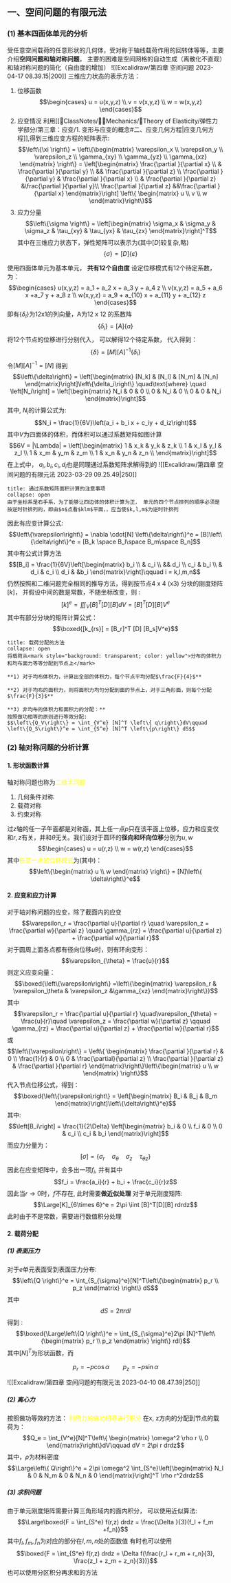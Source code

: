 ##  一、空间问题的有限元法
### (1) 基本四面体单元的分析
受任意空间载荷的任意形状的几何体，受对称于轴线载荷作用的回转体等等，主要介绍**空间问题和轴对称问题**， 主要的困难是空间网格的自动生成（离散化不直观）和轴对称问题的简化（自由度的增加）
![[Excalidraw/第四章 空间问题 2023-04-17 08.39.15|200]]
三维应力状态的表示方法：
1. 位移函数
$$\begin{cases}
u = u(x,y,z) \\
v = v(x,y,z) \\
w = w(x,y,z)
\end{cases}$$
2. 应变情况
利用[[📘ClassNotes/👨‍🔧Mechanics/🔨Theory of Elasticity/弹性力学部分/第三章：应变/1. 变形与应变的概念#二、应变几何方程|应变几何方程]],得到三维应变方程的矩阵表示: 
$$\left\{\xi \right\} = \left\{\begin{matrix}
\varepsilon_x \\ \varepsilon_y \\ \varepsilon_z \\ \gamma_{xy} \\ \gamma_{yz} \\ \gamma_{xz} 
\end{matrix} \right\} = \left[\begin{matrix}
\frac{\partial }{\partial x} \\
& \frac{\partial }{\partial y} \\
&& \frac{\partial }{\partial z} \\
\frac{\partial }{\partial y} & \frac{\partial }{\partial x} \\ 
& \frac{\partial }{\partial z} &\frac{\partial }{\partial y}\\
\frac{\partial }{\partial z} &&\frac{\partial }{\partial x}
\end{matrix}\right] \left\{ \begin{matrix}
u \\ v \\ w
\end{matrix}\right\}$$
3. 应力分量
$$\left\{\sigma \right\} = \left[\begin{matrix}
\sigma_x & \sigma_y & \sigma_z & \tau_{xy} &  \tau_{yx} & \tau_{zx}
\end{matrix}\right]^T$$
其中在三维应力状态下，弹性矩阵可以表示为(其中$[D]$较复杂,略)
$$\left\{ \sigma\right\} = [D] \left\{ \varepsilon\right\}$$

使用四面体单元为基本单元， **共有12个自由度**
设定位移模式有12个待定系数，为：
$$\begin{cases}
u(x,y,z) = a_1 + a_2 x + a_3 y  + a_4 z \\
v(x,y,z) = a_5 + a_6 x +a_7 y + a_8 z \\
w(x,y,z) = a_9 + a_{10} x + a_{11} y + a_{12} z
\end{cases}$$
即有$\left\{ \delta_i\right\}$为12x1的列向量，A为12 x 12 的系数阵
$$\left\{\delta_i \right\}= [A] \left\{ a\right\}$$
将12个节点的位移进行分别代入， 可以解得12个待定系数， 代入得到：
$$\left\{ \delta \right\} = [M][A]^{-1}\left\{\delta_i\right\}$$
令$[M] [A]^{-1} = [N]$
得到
$$\left\{\delta\right\} = \left[\begin{matrix}
[N_k]  & [N_l] & [N_m] & [N_n]
\end{matrix}\right]\left\{\delta_i\right\} \quad\text{where} \quad  \left[N_i\right] = \left[\begin{matrix}
N_i & 0 & 0 \\
0 & N_i & 0 \\
0 & 0 & N_i
\end{matrix}\right]$$
其中, $N_i$的计算公式为: 
$$N_i =  \frac{1}{6V}\left(a_i + b_i x + c_iy + d_iz\right)$$
其中$V$为四面体的体积，而体积可以通过系数矩阵如图计算
$$6V = |\Lambda|  = \left[\begin{matrix}
1 & x_k & y_k & z_k \\
1 & x_l & y_l & z_l \\
1 & x_m & y_m & z_m \\
1 & x_n & y_n & z_n \\
\end{matrix}\right]$$
在上式中， $a_i, b_i,c_i,d_i$也是同理通过系数矩阵求解得到的
![[Excalidraw/第四章 空间问题的有限元法 2023-03-29 09.25.49|250]]

`````ad-caution
title: 通过系数矩阵面积计算的注意事项
collapse: open
由于坐标系是右手系，为了能够让四边体的体积计算为正， 单元的四个节点排列的顺序必须是按逆时针排列的，即由$n$点看$klm$平面，，应当使$k,l,m$为逆时针排列 
`````
因此有应变计算公式: 
$$\left\{\varepsilon\right\} = \nabla  \cdot[N] \left\{\delta\right\}^e = [B]\left\{\delta\right\}^e = [B_k \space B_l\space B_m\space B_n]$$
其中有公式计算方法
$$[B_i] = \frac{1}{6V}\left[\begin{matrix}
b_i \\
& c_i \\
&& d_i \\
c_i & b_i \\
& d_i & c_i \\
d_i & &b_i
\end{matrix}\right]\qquad  i = k,l,m,n$$
仍然按照和二维问题完全相同的推导方法，得到按节点4 x 4 (x3) 分块的刚度矩阵$[k]$， 并假设中间的数是常数，不随坐标改变，则 : 
$$[k]^e = \iiint_V[B]^T [D] [B] dV = [B]^T[D] [B] V^e$$
其中有部分分块的矩阵计算公式：
$$\boxed{[k_{rs}] = [B_r]^T [D] [B_s]V^e}$$
`````ad-tip
title: 载荷分配的方法 
collapse: open
将载荷从<mark style="background: transparent; color: yellow">分布的体积力和均布面力等等分配到节点上</mark>

**1) 对于均布体积力，计算出全部的体积力，每个节点平均分配$\frac{F}{4}$**

**2) 对于均布的面积力，则将面积力均匀分配到面的节点上，对于三角形面，则每个分配$\frac{F}{3}$**

**3) 非均布的体积力和面积力的分配：**
按照做功相等的原则进行等效分配:
$$\left\{Q_V\right\} = \int_{V^e} [N]^T \left\{ q\right\}dV\qquad \left\{Q_S\right\}^e = \int_{S^e} [N]^T \left\{p\right\} dS$$

`````

### (2) 轴对称问题的分析计算
#### 1. 形状函数计算
轴对称问题也称为<mark style="background: transparent; color: yellow">二维半问题</mark>
1. 几何条件对称
2. 载荷对称
3. 约束对称

过$z$轴的任一子午面都是对称面，其上任一点$p$只在该平面上位移，应力和应变仅和$r,z$有关，并和$\theta$无关。我们设对于圆环的**径向和环向位移**分别为$u,w$
$$\begin{cases}
u = u(r,z) \\
w = w(r,z)
\end{cases}$$
其中<mark style="background: transparent; color: yellow">任意一点的位移模式</mark>为(其中)：
$$\left\{\begin{matrix}
u \\ w 
\end{matrix} \right\} = [N]\left\{ \delta\right\}^e$$
#### 2. 应变和应力计算
对于轴对称问题的应变，除了截面内的应变
$$\varepsilon_r = \frac{\partial u}{\partial r} \quad \varepsilon_z = \frac{\partial w}{\partial z} \quad \gamma_{rz} = \frac{\partial u}{\partial z} + \frac{\partial w}{\partial r}$$
对于圆周上面各点都有径向位移$u$时，则有环向变形：
$$\varepsilon_{\theta} = \frac{u}{r}$$
则定义应变向量：
$$\boxed{\left\{\varepsilon\right\} =\left\{\begin{matrix}
\varepsilon_r & \varepsilon_\theta & \varepsilon_z &\gamma_{xz}
\end{matrix}\right\}}$$
其中
$$\varepsilon_r = \frac{\partial u}{\partial r} \quad\varepsilon_{\theta} = \frac{u}{r}\quad  \varepsilon_z = \frac{\partial w}{\partial z} \qquad  \gamma_{rz} = \frac{\partial u}{\partial z} + \frac{\partial w}{\partial r}$$
或
$$\left\{\varepsilon\right\} = \left\{ \begin{matrix}
\frac{\partial }{\partial r} & 0 \\
\frac{1}{r} &  0 \\ 
0 & \frac{\partial}{\partial z} \\
\frac{\partial }{\partial z} & \frac{\partial }{\partial r}
\end{matrix}\right\}\left\{\begin{matrix}
u \\ w
\end{matrix} \right\}$$
代入节点位移公式，得到：
$$\boxed{\left\{\varepsilon\right\} = \left[\begin{matrix}
B_i & B_j & B_m
\end{matrix}\right]\left\{\delta\right\}^e}$$
其中: 
$$\left[B_i\right] = \frac{1}{2\Delta} \left[\begin{matrix}
b_i & 0 \\
f_i & 0 \\
0  & c_i \\
c_i & b_i
\end{matrix}\right]$$
而应力分量为：
$$[\sigma] = \left\{ \sigma_r \quad  \sigma_{\theta} \quad  \sigma_{z} \quad   \tau_{\theta z} \right\}$$
因此在应变矩阵中，会多出一项$f_i$, 并有其中
$$f_i = \frac{a_i}{r} + b_i + \frac{c_i}{r}z$$
因此当$r\rightarrow 0$时，$f$不存在, 此时需要**做近似处理**
对于单元刚度矩阵: 
$$\Large[K]_{6\times 6}^e = 2\pi \iint [B]^T[D][B] rdrdz$$
此时由于不是常数，需要进行数值积分处理

#### 2. 载荷分配
##### (1) 表面压力
对于$e$单元表面受到表面压力分布:  
$$\left\{Q \right\}^e = \int_{S_{\sigma}^e}[N]^T\left\{\begin{matrix}
p_r \\ p_z
\end{matrix} \right\} dS$$
其中
$$dS = 2\pi r dl$$
得到 : 
$$\boxed{\Large\left\{Q \right\}^e = \int_{S_{\sigma}^e}2\pi [N]^T\left\{\begin{matrix}
p_r \\ p_z
\end{matrix} \right\} rdl}$$
其中$[N]^T$为形状函数，而

$$p_r = -p \cos \alpha\qquad  p_z = -p\sin \alpha$$

![[Excalidraw/第四章 空间问题的有限元法 2023-04-10 08.47.39|250]]

##### (2) 离心力
按照做功等效的方法： <mark style="background: transparent; color: yellow">利用力的做功相等进行积分</mark>
在x, z方向的分配到节点的载荷为：
$$Q_e = \int_{V^e}[N]^T\left\{ \begin{matrix}
\omega^2 \rho r \\ 0
\end{matrix}\right\}dV\qquad dV = 2\pi r drdz$$
其中，$\rho$为材料密度
$$\Large\left\{ Q\right\}^e = 2\pi \omega^2 \int_{S^e}\left[\begin{matrix}
N_l & 0 & N_m & 0 & N_n & 0
\end{matrix}\right]^T \rho r^2drdz$$

##### (3) 求积问题
由于单元刚度矩阵需要计算三角形域内的面内积分， 可以使用近似算法: 
$$\Large\boxed{F = \int_{S^e} f(r,z) drdz  = \frac{\Delta }{3}(f_l + f_m +f_n)}$$
其中$f_l ,f_m ,f_n$为对应的部分在$l,m,n$处的函数值
有时也可以使用
$$\boxed{F = \int_{S^e} f(r,z) drdz  = \Delta  f(\frac{r_l + r_m + r_n}{3}, \frac{z_l + z_m + z_n}{3})}$$
也可以使用分区积分再求和的方法

